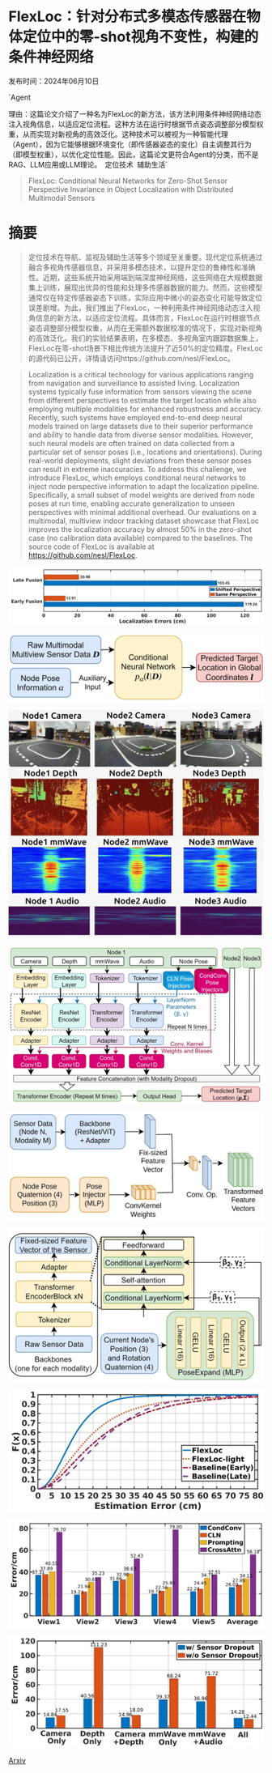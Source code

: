 # FlexLoc：针对分布式多模态传感器在物体定位中的零-shot视角不变性，构建的条件神经网络

发布时间：2024年06月10日

`Agent

理由：这篇论文介绍了一种名为FlexLoc的新方法，该方法利用条件神经网络动态注入视角信息，以适应定位流程。这种方法在运行时根据节点姿态调整部分模型权重，从而实现对新视角的高效泛化。这种技术可以被视为一种智能代理（Agent），因为它能够根据环境变化（即传感器姿态的变化）自主调整其行为（即模型权重），以优化定位性能。因此，这篇论文更符合Agent的分类，而不是RAG、LLM应用或LLM理论。` `定位技术` `辅助生活`

> FlexLoc: Conditional Neural Networks for Zero-Shot Sensor Perspective Invariance in Object Localization with Distributed Multimodal Sensors

# 摘要

> 定位技术在导航、监视及辅助生活等多个领域至关重要。现代定位系统通过融合多视角传感器信息，并采用多模态技术，以提升定位的鲁棒性和准确性。近期，这些系统开始采用端到端深度神经网络，这些网络在大规模数据集上训练，展现出优异的性能和处理多传感器数据的能力。然而，这些模型通常仅在特定传感器姿态下训练，实际应用中微小的姿态变化可能导致定位误差剧增。为此，我们推出了FlexLoc，一种利用条件神经网络动态注入视角信息的新方法，以适应定位流程。具体而言，FlexLoc在运行时根据节点姿态调整部分模型权重，从而在无需额外数据校准的情况下，实现对新视角的高效泛化。我们的实验结果表明，在多模态、多视角室内跟踪数据集上，FlexLoc在零-shot场景下相比传统方法提升了近50%的定位精度。FlexLoc的源代码已公开，详情请访问https://github.com/nesl/FlexLoc。

> Localization is a critical technology for various applications ranging from navigation and surveillance to assisted living. Localization systems typically fuse information from sensors viewing the scene from different perspectives to estimate the target location while also employing multiple modalities for enhanced robustness and accuracy. Recently, such systems have employed end-to-end deep neural models trained on large datasets due to their superior performance and ability to handle data from diverse sensor modalities. However, such neural models are often trained on data collected from a particular set of sensor poses (i.e., locations and orientations). During real-world deployments, slight deviations from these sensor poses can result in extreme inaccuracies. To address this challenge, we introduce FlexLoc, which employs conditional neural networks to inject node perspective information to adapt the localization pipeline. Specifically, a small subset of model weights are derived from node poses at run time, enabling accurate generalization to unseen perspectives with minimal additional overhead. Our evaluations on a multimodal, multiview indoor tracking dataset showcase that FlexLoc improves the localization accuracy by almost 50% in the zero-shot case (no calibration data available) compared to the baselines. The source code of FlexLoc is available at https://github.com/nesl/FlexLoc.

![FlexLoc：针对分布式多模态传感器在物体定位中的零-shot视角不变性，构建的条件神经网络](../../../paper_images/2406.06796/motivation.jpg)

![FlexLoc：针对分布式多模态传感器在物体定位中的零-shot视角不变性，构建的条件神经网络](../../../paper_images/2406.06796/basic-idea.jpg)

![FlexLoc：针对分布式多模态传感器在物体定位中的零-shot视角不变性，构建的条件神经网络](../../../paper_images/2406.06796/dataset.jpg)

![FlexLoc：针对分布式多模态传感器在物体定位中的零-shot视角不变性，构建的条件神经网络](../../../paper_images/2406.06796/architecture.jpg)

![FlexLoc：针对分布式多模态传感器在物体定位中的零-shot视角不变性，构建的条件神经网络](../../../paper_images/2406.06796/adaptive-conv.jpg)

![FlexLoc：针对分布式多模态传感器在物体定位中的零-shot视角不变性，构建的条件神经网络](../../../paper_images/2406.06796/cln.jpg)

![FlexLoc：针对分布式多模态传感器在物体定位中的零-shot视角不变性，构建的条件神经网络](../../../paper_images/2406.06796/cdf.jpg)

![FlexLoc：针对分布式多模态传感器在物体定位中的零-shot视角不变性，构建的条件神经网络](../../../paper_images/2406.06796/compare_pose_fuse_mthd.jpg)

![FlexLoc：针对分布式多模态传感器在物体定位中的零-shot视角不变性，构建的条件神经网络](../../../paper_images/2406.06796/dropout1.jpg)

[Arxiv](https://arxiv.org/abs/2406.06796)